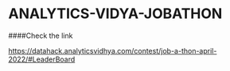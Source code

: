 # ANALYTICS-VIDYA-JOBATHON

####Check the link 

https://datahack.analyticsvidhya.com/contest/job-a-thon-april-2022/#LeaderBoard 
